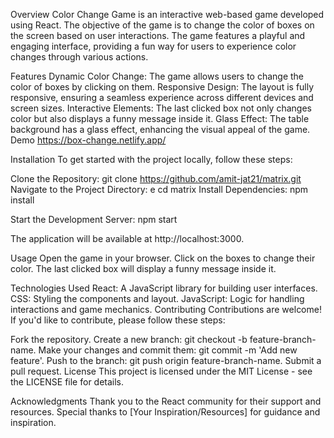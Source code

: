 Overview
Color Change Game is an interactive web-based game developed using React. The objective of the game is to change the color of boxes on the screen based on user interactions. The game features a playful and engaging interface, providing a fun way for users to experience color changes through various actions.

Features
Dynamic Color Change: The game allows users to change the color of boxes by clicking on them.
Responsive Design: The layout is fully responsive, ensuring a seamless experience across different devices and screen sizes.
Interactive Elements: The last clicked box not only changes color but also displays a funny message inside it.
Glass Effect: The table background has a glass effect, enhancing the visual appeal of the game.
Demo
https://box-change.netlify.app/

Installation
To get started with the project locally, follow these steps:

Clone the Repository:
git clone https://github.com/amit-jat21/matrix.git
Navigate to the Project Directory:
e
cd matrix
Install Dependencies:
npm install

Start the Development Server:
npm start

The application will be available at http://localhost:3000.

Usage
Open the game in your browser.
Click on the boxes to change their color.
The last clicked box will display a funny message inside it.


Technologies Used
React: A JavaScript library for building user interfaces.
CSS: Styling the components and layout.
JavaScript: Logic for handling interactions and game mechanics.
Contributing
Contributions are welcome! If you'd like to contribute, please follow these steps:

Fork the repository.
Create a new branch: git checkout -b feature-branch-name.
Make your changes and commit them: git commit -m 'Add new feature'.
Push to the branch: git push origin feature-branch-name.
Submit a pull request.
License
This project is licensed under the MIT License - see the LICENSE file for details.

Acknowledgments
Thank you to the React community for their support and resources.
Special thanks to [Your Inspiration/Resources] for guidance and inspiration.

